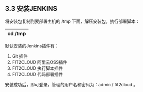 ## **3.3 安装JENKINS** 

将安装包复制到要部署主机的 /tmp 下面，解压安装包，执行部署脚本：

| cd /tmp |
| --- |

默认安装的Jenkins插件有：

1.  Git 插件
2.  FIT2CLOUD 阿里云OSS插件
3.  FIT2CLOUD 执行脚本插件
4.  FIT2CLOUD 代码部署插件

安装成功后，即可登录，管理的用户名和密码为：admin / fit2cloud 。